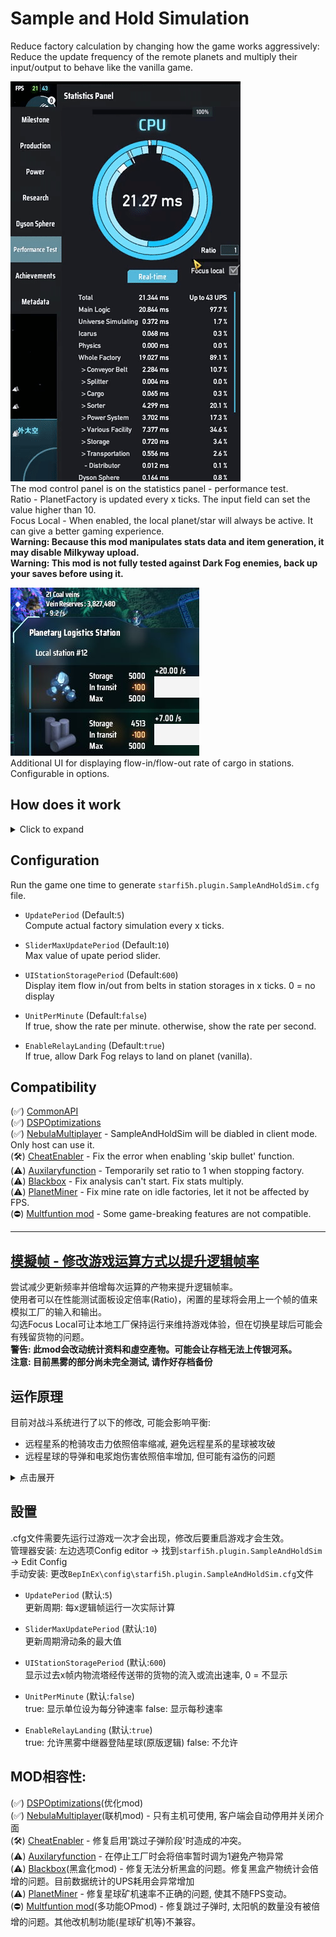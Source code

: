 # Sample and Hold Simulation  

Reduce factory calculation by changing how the game works aggressively:   
Reduce the update frequency of the remote planets and multiply their input/output to behave like the vanilla game.    
    
![demo](https://raw.githubusercontent.com/starfi5h/DSP_Mod/dev/SampleAndHoldSim/img/demo5.gif)  
The mod control panel is on the statistics panel - performance test.  
Ratio - PlanetFactory is updated every x ticks. The input field can set the value higher than 10.   
Focus Local - When enabled, the local planet/star will always be active. It can give a better gaming experience.  
**Warning: Because this mod manipulates stats data and item generation, it may disable Milkyway upload.**  
**Warning: This mod is not fully tested against Dark Fog enemies, back up your saves before using it.**

![UI](https://raw.githubusercontent.com/starfi5h/DSP_Mod/dev/SampleAndHoldSim/img/UI1.jpg)  
Additional UI for displaying flow-in/flow-out rate of cargo in stations. Configurable in options.  

## How does it work

<details>
<summary>Click to expand</summary>

Let factories have active tick and idle tick. When active, the factory will run the whole simulation. When idle, the factory will use values from the last active tick to generate input and output, multiplying the "result".  
The goal is to make factories tick less but still make nearly the same amount of items in ILS in the long term, trade simulation accuracy for UPS.   
![demo](https://raw.githubusercontent.com/starfi5h/DSP_Mod/dev/SampleAndHoldSim/img/time_chart.png)  
User can set how many planet factories can work during a game tick, the rest will be put into the idle state. For working factories, the factories will run as normal. For idle factories, simulate the input/output by value changes of the last active tick.  
In the example chart, the upper one is the original game which runs 3 factories per tick, and their factory cycles are 4/3/2. The lower one set cycle time = 3 ticks so there is only 1 factory run per tick, and it now takes 3 times to complete a full factory cycle.  

### Factory Input:  
- Mineral amount decrease in veins  
- Logistic stations storage decrease by belt output ports  

### Factory Output:  
- Logistic station storage increase by belt input ports  
- Research hash upload  
- Statistics data (production, power)  
- Ejector bullets & silo rockets  

![normal vs sim](https://raw.githubusercontent.com/starfi5h/DSP_Mod/dev/SampleAndHoldSim/img/demo3.gif)  
Simulation in action. Above: vanilla game, ratio = 1. Below: mod enable, ratio = 2.  
In the gif, both vein amounts go from 100 to 90, and station storage go from 55 to 65.  
  
![stats](https://raw.githubusercontent.com/starfi5h/DSP_Mod/master/SampleAndHoldSim/img/stats2.jpg)  
The production throughput will catch up with the original one in the long term if it is stable. In the short term, there are some differences. For example, production stats will be more sparse. Also, local components inside the factory will be slower, so storage boxes or tanks will have fewer items than vanilla.  

</details>

## Configuration

Run the game one time to generate `starfi5h.plugin.SampleAndHoldSim.cfg` file.  

- `UpdatePeriod` (Default:`5`)  
Compute actual factory simulation every x ticks.  

- `SliderMaxUpdatePeriod` (Default:`10`)  
Max value of upate period slider.  

- `UIStationStoragePeriod` (Default:`600`)  
Display item flow in/out from belts in station storages in x ticks. 0 = no display  

- `UnitPerMinute` (Default:`false`)  
If true, show the rate per minute. otherwise, show the rate per second.  

- `EnableRelayLanding` (Default:`true`)  
If true, allow Dark Fog relays to land on planet (vanilla).  

## Compatibility  

(✅) [CommonAPI](https://dsp.thunderstore.io/package/CommonAPI/CommonAPI/)  
(✅) [DSPOptimizations](https://dsp.thunderstore.io/package/Selsion/DSPOptimizations/)  
(✅) [NebulaMultiplayer](https://dsp.thunderstore.io/package/nebula/NebulaMultiplayerMod/) - SampleAndHoldSim will be diabled in client mode. Only host can use it.  
(🛠️) [CheatEnabler](https://dsp.thunderstore.io/package/soarqin/CheatEnabler/) - Fix the error when enabling 'skip bullet' function.  
(⚠️) [Auxilaryfunction](https://thunderstore.io/c/dyson-sphere-program/p/blacksnipebiu/Auxilaryfunction/) - Temporarily set ratio to 1 when stopping factory.  
(⚠️) [Blackbox](https://dsp.thunderstore.io/package/Raptor/Blackbox/) - Fix analysis can't start. Fix stats multiply.   
(⚠️) [PlanetMiner](https://dsp.thunderstore.io/package/blacksnipebiu/PlanetMiner/) - Fix mine rate on idle factories, let it not be affected by FPS.   
(⛔) [Multfuntion mod](https://dsp.thunderstore.io/package/blacksnipebiu/Multfuntion_mod/) - Some game-breaking features are not compatible.  

----
## [模擬帧 - 修改游戏运算方式以提升逻辑帧率](https://b23.tv/BV1oB4y1X78J)
  
尝试减少更新频率并倍增每次运算的产物来提升逻辑帧率。  
使用者可以在性能测试面板设定倍率(Ratio)，闲置的星球将会用上一个帧的值来模拟工厂的输入和输出。  
勾选Focus Local可让本地工厂保持运行来维持游戏体验，但在切换星球后可能会有残留货物的问题。  
**警告: 此mod会改动统计资料和虛空產物。可能会让存档无法上传银河系。**  
**注意: 目前黑雾的部分尚未完全测试, 请作好存档备份**  

## 运作原理

目前对战斗系统进行了以下的修改, 可能会影响平衡:  
- 远程星系的枪骑攻击力依照倍率缩减, 避免远程星系的星球被攻破  
- 远程星球的导弹和电浆炮伤害依照倍率增加, 但可能有溢伤的问题  

<details>
<summary>点击展开</summary>

![demo](https://raw.githubusercontent.com/starfi5h/DSP_Mod/dev/SampleAndHoldSim/img/time_chart.png)  
此图中有三个星球工厂，星球A的工厂的物品数量变化是+2/+1/+0/-1，经过一个完整生产周期后最终会有2个物品。其余工厂同理。  
上方为原本游戏运行方式，每一祯有3个工厂运作，完整周期分别是4/3/2。  
下方为Mod改变之后的运作方式，每一祯有1个工厂运作，在闲置的期间(浅色格)会让数值套用上一次工作的变化，完整周期变为3倍-12/9/6。  
套用变化的只有工厂的输入和输出，工厂的内部元件会以低速运行。而戴森球系统和物流塔系统则继续每祯都运行。  

### 工厂输入互动  
- 矿脉的矿物消耗  
- 物流塔流出减少的货物量  

### 工厂输出互动  
- 物流塔流入增加的货物量      
- 研究的哈希块上传量  
- 产物统计和电力统计  
- 射出的太阳帆和火箭  

![normal vs sim](https://raw.githubusercontent.com/starfi5h/DSP_Mod/dev/SampleAndHoldSim/img/demo4.gif)  
实际演示，上图为正常游戏ratio=1，下图为设置ratio=2。
下图的内部元件速率只有上图的1/2，但是一次发射火箭的数量和一次出塔数量皆为上图的2倍，因此最终两者有一致的输入输出速率：同样12秒间，两者皆发射了2枚火箭，物流塔火箭储量皆从12减少至10。  
  
如果工厂是稳定的，长期下来模拟的产量和真实的产量会相近。短期上统计的数据可能会变得稀疏，工厂内部元件(仓储,运输带)中货物的增减速率也会比原本的少。  
工厂内的残留货物在改变速度时(重加载存档, 锁定当地星球)会造成误差, 并且研究站研究时矩阵和哈希值对应的关系也可能被破坏, 这些累积就会触发数据异常。因此要上榜不建议使用此mod。

</details>  

## 設置
.cfg文件需要先运行过游戏一次才会出现，修改后要重启游戏才会生效。  
管理器安装: 左边选项Config editor -> 找到`starfi5h.plugin.SampleAndHoldSim` -> Edit Config  
手动安装: 更改`BepInEx\config\starfi5h.plugin.SampleAndHoldSim.cfg`文件  
  
- `UpdatePeriod` (默认:`5`)  
更新周期: 每x逻辑帧运行一次实际计算    

- `SliderMaxUpdatePeriod` (默认:`10`)  
更新周期滑动条的最大值  

- `UIStationStoragePeriod` (默认:`600`)  
显示过去x帧内物流塔经传送带的货物的流入或流出速率, 0 = 不显示  

- `UnitPerMinute` (默认:`false`)  
true: 显示单位设为每分钟速率 false: 显示每秒速率  

- `EnableRelayLanding` (默认:`true`)  
true: 允许黑雾中继器登陆星球(原版逻辑) false: 不允许  


## MOD相容性:
(✅) [DSPOptimizations](https://dsp.thunderstore.io/package/Selsion/DSPOptimizations/)(优化mod)  
(✅) [NebulaMultiplayer](https://dsp.thunderstore.io/package/nebula/NebulaMultiplayerMod/)(联机mod) - 只有主机可使用, 客户端会自动停用并关闭介面  
(🛠️) [CheatEnabler](https://dsp.thunderstore.io/package/soarqin/CheatEnabler/) - 修复启用'跳过子弹阶段'时造成的冲突。  
(⚠️) [Auxilaryfunction](https://thunderstore.io/c/dyson-sphere-program/p/blacksnipebiu/Auxilaryfunction/) - 在停止工厂时会将倍率暂时调为1避免产物异常    
(⚠️) [Blackbox](https://dsp.thunderstore.io/package/Raptor/Blackbox/)(黑盒化mod) - 修复无法分析黑盒的问题。修复黑盒产物统计会倍增的问题。目前数据统计的UPS耗用会异常增加    
(⚠️) [PlanetMiner](https://dsp.thunderstore.io/package/blacksnipebiu/PlanetMiner/) - 修复星球矿机速率不正确的问题, 使其不随FPS变动。    
(⛔) [Multfuntion mod](https://dsp.thunderstore.io/package/blacksnipebiu/Multfuntion_mod/)(多功能OPmod) - 修复跳过子弹时, 太阳帆的数量没有被倍增的问题。其他改机制功能(星球矿机等)不兼容。  